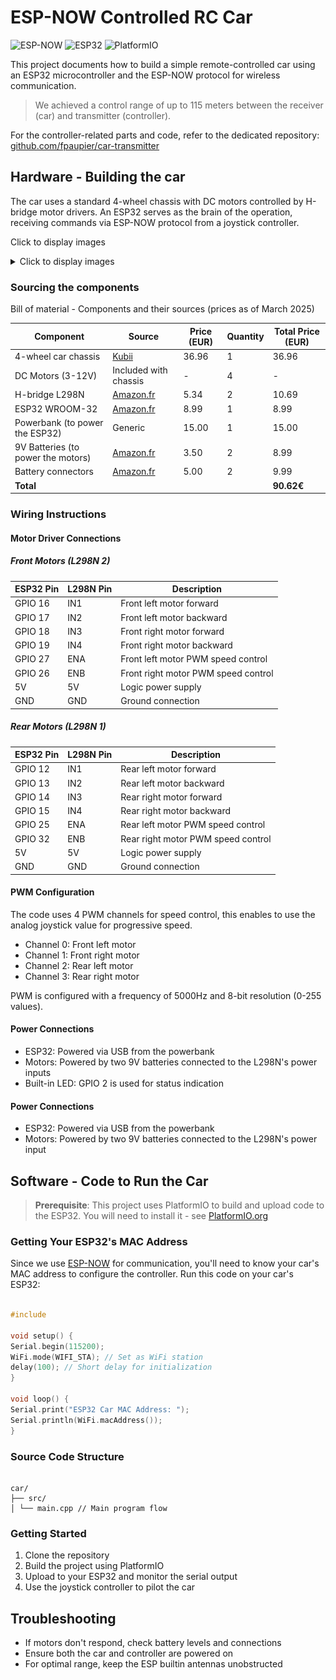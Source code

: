 # ESP-NOW Controlled RC Car

![ESP-NOW](https://img.shields.io/badge/Protocol-ESP--NOW-brightgreen)
![ESP32](https://img.shields.io/badge/Board-ESP32-blue)
![PlatformIO](https://img.shields.io/badge/Framework-PlatformIO-orange)

This project documents how to build a simple remote-controlled car using an ESP32 microcontroller and the ESP-NOW
protocol for wireless communication.

> We achieved a control range of up to 115 meters between the receiver (car) and transmitter (controller).

For the controller-related parts and code, refer to the dedicated
repository: [github.com/fpaupier/car-transmitter](https://github.com/fpaupier/car-transmitter)

## Hardware - Building the car

The car uses a standard 4-wheel chassis with DC motors controlled by H-bridge motor drivers. An ESP32 serves as the
brain of the operation, receiving commands via ESP-NOW protocol from a joystick controller.

Click to display images

<details closed>

<summary>Click to display images</summary>

![car](doc/car-v1.png)
![control](doc/browser%20control.jpeg)

</details>

### Sourcing the components

Bill of material - Components and their sources (prices as of March 2025)

| Component                          | Source                                                                                                                         | Price (EUR) | Quantity | Total Price (EUR) |
|------------------------------------|--------------------------------------------------------------------------------------------------------------------------------|-------------|----------|-------------------|
| 4-wheel car chassis                | [Kubii](https://www.kubii.com/en/robots-extensions/3773-car-chassis-robot-kit-for-raspberry-pi-and-arduino-3272496312517.html) | 36.96       | 1        | 36.96             |
| DC Motors (3-12V)                  | Included with chassis                                                                                                          | -           | 4        | -                 |
| H-bridge L298N                     | [Amazon.fr](https://amzn.eu/d/dbmBLjt)                                                                                         | 5.34        | 2        | 10.69             |
| ESP32 WROOM-32                     | [Amazon.fr](https://amzn.eu/d/a1N37u4)                                                                                         | 8.99        | 1        | 8.99              |
| Powerbank (to power the ESP32)     | Generic                                                                                                                        | 15.00       | 1        | 15.00             |
| 9V Batteries (to power the motors) | [Amazon.fr](https://amzn.eu/d/emOUOg1)                                                                                         | 3.50        | 2        | 8.99              |
| Battery connectors                 | [Amazon.fr](https://amzn.eu/d/2nVmRUF)                                                                                         | 5.00        | 2        | 9.99              |
| **Total**                          |                                                                                                                                |             |          | **90.62€**        |

### Wiring Instructions

#### Motor Driver Connections

##### Front Motors (L298N 2)

| ESP32 Pin | L298N Pin | Description                         |
|-----------|-----------|-------------------------------------|
| GPIO 16   | IN1       | Front left motor forward            |
| GPIO 17   | IN2       | Front left motor backward           |
| GPIO 18   | IN3       | Front right motor forward           |
| GPIO 19   | IN4       | Front right motor backward          |
| GPIO 27   | ENA       | Front left motor PWM speed control  |
| GPIO 26   | ENB       | Front right motor PWM speed control |
| 5V        | 5V        | Logic power supply                  |
| GND       | GND       | Ground connection                   |

##### Rear Motors (L298N 1)

| ESP32 Pin | L298N Pin | Description                        |
|-----------|-----------|------------------------------------|
| GPIO 12   | IN1       | Rear left motor forward            |
| GPIO 13   | IN2       | Rear left motor backward           |
| GPIO 14   | IN3       | Rear right motor forward           |
| GPIO 15   | IN4       | Rear right motor backward          |
| GPIO 25   | ENA       | Rear left motor PWM speed control  |
| GPIO 32   | ENB       | Rear right motor PWM speed control |
| 5V        | 5V        | Logic power supply                 |
| GND       | GND       | Ground connection                  |

#### PWM Configuration

The code uses 4 PWM channels for speed control, this enables to use the analog joystick value for progressive speed. 

- Channel 0: Front left motor
- Channel 1: Front right motor
- Channel 2: Rear left motor
- Channel 3: Rear right motor

PWM is configured with a frequency of 5000Hz and 8-bit resolution (0-255 values).

#### Power Connections

- ESP32: Powered via USB from the powerbank
- Motors: Powered by two 9V batteries connected to the L298N's power inputs
- Built-in LED: GPIO 2 is used for status indication


#### Power Connections

- ESP32: Powered via USB from the powerbank
- Motors: Powered by two 9V batteries connected to the L298N's power input

## Software - Code to Run the Car

> **Prerequisite**: This project uses PlatformIO to build and upload code to the ESP32. You will need to install it -
> see [PlatformIO.org](https://platformio.org/)

### Getting Your ESP32's MAC Address

Since we use [ESP-NOW](https://docs.espressif.com/projects/esp-idf/en/stable/esp32/api-reference/network/esp_now.html)
for communication, you'll need to know your car's MAC address to configure the controller. Run this code on your car's
ESP32:

```cpp

#include

void setup() {
Serial.begin(115200);
WiFi.mode(WIFI_STA); // Set as WiFi station
delay(100); // Short delay for initialization
}

void loop() {
Serial.print("ESP32 Car MAC Address: ");
Serial.println(WiFi.macAddress());
}

```

### Source Code Structure

```

car/
├── src/
│ └── main.cpp // Main program flow

```

### Getting Started

1. Clone the repository
2. Build the project using PlatformIO
3. Upload to your ESP32 and monitor the serial output
4. Use the joystick controller to pilot the car

## Troubleshooting

- If motors don't respond, check battery levels and connections
- Ensure both the car and controller are powered on
- For optimal range, keep the ESP builtin antennas unobstructed